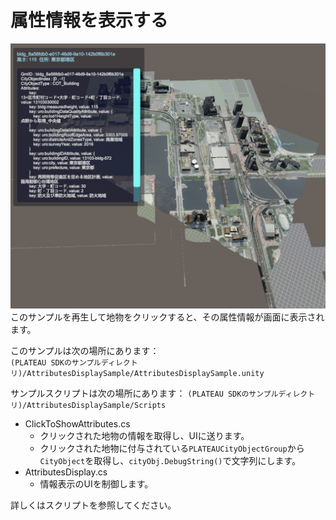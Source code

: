 # 属性情報を表示する
![](../resources/manual/displayAttrs/screenShot.png)
このサンプルを再生して地物をクリックすると、その属性情報が画面に表示されます。  

このサンプルは次の場所にあります：  
```(PLATEAU SDKのサンプルディレクトリ)/AttributesDisplaySample/AttributesDisplaySample.unity```
  
サンプルスクリプトは次の場所にあります：
```(PLATEAU SDKのサンプルディレクトリ)/AttributesDisplaySample/Scripts```  
- ClickToShowAttributes.cs
  - クリックされた地物の情報を取得し、UIに送ります。
  - クリックされた地物に付与されている`PLATEAUCityObjectGroup`から`CityObject`を取得し、`cityObj.DebugString()`で文字列にします。
- AttributesDisplay.cs
  - 情報表示のUIを制御します。  

詳しくはスクリプトを参照してください。